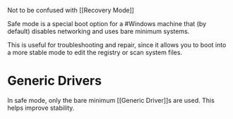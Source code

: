 Not to be confused with [[Recovery Mode]]

Safe mode is a special boot option for a #Windows machine that (by default) disables networking and uses bare minimum systems. 

This is useful for troubleshooting and repair, since it allows you to boot into a more stable mode to edit the registry or scan system files.

# Generic Drivers
In safe mode, only the bare minimum [[Generic Driver]]s are used. This helps improve stability.